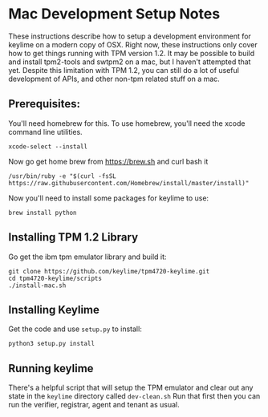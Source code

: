 # Mac Development Setup Notes

These instructions describe how to setup a development environment for keylime on a modern copy of OSX.  Right now, these instructions only cover how to get things running with TPM version 1.2.  It may be possible to build and install tpm2-tools and swtpm2 on a mac, but I haven't attempted that yet.  Despite this limitation with TPM 1.2, you can still do a lot of useful development of APIs, and other non-tpm related stuff on a mac.

## Prerequisites:

You'll need homebrew for this.  To use homebrew, you'll need the xcode command line utilities.  

`xcode-select --install`

Now go get home brew from https://brew.sh and curl bash it

`/usr/bin/ruby -e "$(curl -fsSL https://raw.githubusercontent.com/Homebrew/install/master/install)"`

Now you'll need to install some packages for keylime to use:

`brew install python`

## Installing TPM 1.2 Library

Go get the ibm tpm emulator library and build it:

```
git clone https://github.com/keylime/tpm4720-keylime.git
cd tpm4720-keylime/scripts
./install-mac.sh
```

## Installing Keylime

Get the code and use `setup.py` to install:

`python3 setup.py install`

## Running keylime

There's a helpful script that will setup the TPM emulator and clear out any state in the `keylime` directory called `dev-clean.sh`  Run that first then you can run the verifier, registrar, agent and tenant as usual.


